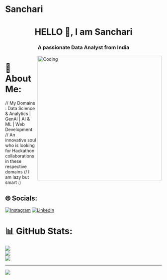 # Sanchari
<h1 align="center">HELLO 👋, I am Sanchari</h1>
<h3 align="center">A passionate Data Analyst from India</h3>
<img align="right" alt="Coding" width="400" src="[https://startcoding.co.in/wp-content/uploads/2021/12/coding-for-kids.gif](https://www.freepik.com/free-vector/cute-girl-hacker-operating-laptop-cartoon-vector-icon-illustration-people-technology-isolated-flat_65309450.htm#query=female%20programmer&position=6&from_view=keyword&track=ais&uuid=18e76f7a-ebf4-4ca9-a3f5-3feac538887a)">

# 💫 About Me:
// My Domains : Data Science & Analytics | GenAI | AI & ML | Web Development
// An innovative soul who is looking for Hackathon collaborations in these respective domains
// I am lazy but smart :)


## 🌐 Socials:
[![Instagram](https://img.shields.io/badge/Instagram-%23E4405F.svg?logo=Instagram&logoColor=white)](https://instagram.com/symphony._07) [![LinkedIn](https://img.shields.io/badge/LinkedIn-%230077B5.svg?logo=linkedin&logoColor=white)](https://linkedin.com/in/sanchari-karati) 


# 📊 GitHub Stats:
![](https://github-readme-stats.vercel.app/api?username=Sanchari-007&theme=dark&hide_border=true&include_all_commits=true&count_private=true)<br/>
![](https://github-readme-streak-stats.herokuapp.com/?user=Sanchari-007&theme=dark&hide_border=true)<br/>
![](https://github-readme-stats.vercel.app/api/top-langs/?username=Sanchari-007&theme=dark&hide_border=true&include_all_commits=true&count_private=true&layout=compact)

---
[![](https://visitcount.itsvg.in/api?id=Sanchari-007&icon=0&color=0)](https://visitcount.itsvg.in)

<!-- Proudly created with GPRM ( https://gprm.itsvg.in ) -->
